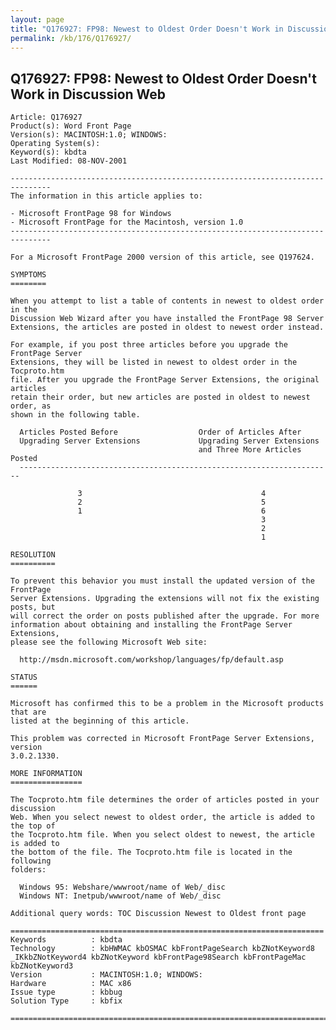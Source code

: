 ```yaml
---
layout: page
title: "Q176927: FP98: Newest to Oldest Order Doesn't Work in Discussion Web"
permalink: /kb/176/Q176927/
---
```


## Q176927: FP98: Newest to Oldest Order Doesn't Work in Discussion Web

	Article: Q176927
	Product(s): Word Front Page
	Version(s): MACINTOSH:1.0; WINDOWS:
	Operating System(s): 
	Keyword(s): kbdta
	Last Modified: 08-NOV-2001
	
	-------------------------------------------------------------------------------
	The information in this article applies to:
	
	- Microsoft FrontPage 98 for Windows 
	- Microsoft FrontPage for the Macintosh, version 1.0 
	-------------------------------------------------------------------------------
	
	For a Microsoft FrontPage 2000 version of this article, see Q197624.
	
	SYMPTOMS
	========
	
	When you attempt to list a table of contents in newest to oldest order in the
	Discussion Web Wizard after you have installed the FrontPage 98 Server
	Extensions, the articles are posted in oldest to newest order instead.
	
	For example, if you post three articles before you upgrade the FrontPage Server
	Extensions, they will be listed in newest to oldest order in the Tocproto.htm
	file. After you upgrade the FrontPage Server Extensions, the original articles
	retain their order, but new articles are posted in oldest to newest order, as
	shown in the following table.
	
	  Articles Posted Before                  Order of Articles After
	  Upgrading Server Extensions             Upgrading Server Extensions
	                                          and Three More Articles Posted
	  ----------------------------------------------------------------------
	
	               3                                        4
	               2                                        5
	               1                                        6
	                                                        3
	                                                        2
	                                                        1
	
	RESOLUTION
	==========
	
	To prevent this behavior you must install the updated version of the FrontPage
	Server Extensions. Upgrading the extensions will not fix the existing posts, but
	will correct the order on posts published after the upgrade. For more
	information about obtaining and installing the FrontPage Server Extensions,
	please see the following Microsoft Web site:
	
	  http://msdn.microsoft.com/workshop/languages/fp/default.asp
	
	STATUS
	======
	
	Microsoft has confirmed this to be a problem in the Microsoft products that are
	listed at the beginning of this article.
	
	This problem was corrected in Microsoft FrontPage Server Extensions, version
	3.0.2.1330.
	
	MORE INFORMATION
	================
	
	The Tocproto.htm file determines the order of articles posted in your discussion
	Web. When you select newest to oldest order, the article is added to the top of
	the Tocproto.htm file. When you select oldest to newest, the article is added to
	the bottom of the file. The Tocproto.htm file is located in the following
	folders:
	
	  Windows 95: Webshare/wwwroot/name of Web/_disc
	  Windows NT: Inetpub/wwwroot/name of Web/_disc
	
	Additional query words: TOC Discussion Newest to Oldest front page
	
	======================================================================
	Keywords          : kbdta 
	Technology        : kbHWMAC kbOSMAC kbFrontPageSearch kbZNotKeyword8 _IKkbZNotKeyword4 kbZNotKeyword kbFrontPage98Search kbFrontPageMac kbZNotKeyword3
	Version           : MACINTOSH:1.0; WINDOWS:
	Hardware          : MAC x86
	Issue type        : kbbug
	Solution Type     : kbfix
	
	=============================================================================
	
